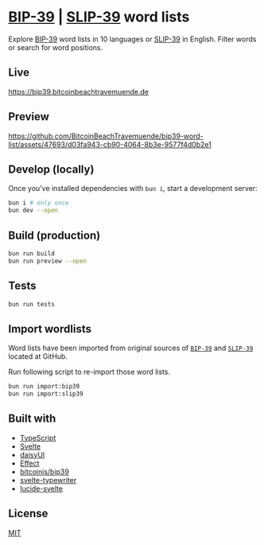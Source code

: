# [BIP-39](https://github.com/bitcoin/bips/blob/master/bip-0039/bip-0039-wordlists.md) | [SLIP-39](https://github.com/satoshilabs/slips/blob/master/slip-0039.md) word lists

Explore [BIP-39](https://github.com/bitcoin/bips/blob/master/bip-0039/bip-0039-wordlists.md) word lists in 10 languages or [SLIP-39](https://github.com/satoshilabs/slips/blob/master/slip-0039.md) in English. Filter words or search for word positions.

## Live

https://bip39.bitcoinbeachtravemuende.de

## Preview

https://github.com/BitcoinBeachTravemuende/bip39-word-list/assets/47693/d03fa943-cb90-4064-8b3e-9577f4d0b2e1

## Develop (locally)

Once you've installed dependencies with `bun i`, start a development server:

```bash
bun i # only once
bun dev --open
```

## Build (production)

```bash
bun run build
bun run preview --open
```

## Tests

```bash
bun run tests
```

## Import wordlists

Word lists have been imported from original sources of [`BIP-39`](https://github.com/bitcoin/bips/blob/master/bip-0039/bip-0039-wordlists.md) and [`SLIP-39`](https://github.com/satoshilabs/slips/blob/master/slip-0039.md) located at GitHub.

Run following script to re-import those word lists.

```bash
bun run import:bip39
bun run import:slip39
```

## Built with

- [TypeScript](https://www.typescriptlang.org/)
- [Svelte](https://svelte.dev/)
- [daisyUI](https://daisyui.com/)
- [Effect](https://effect.website/)
- [bitcoinjs/bip39](https://github.com/bitcoinjs/bip39)
- [svelte-typewriter](https://github.com/satohshi/svelte-typewriter)
- [lucide-svelte](https://lucide.dev/)

## License

[MIT](./LICENSE)

